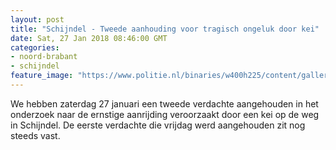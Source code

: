 ```yaml
---
layout: post
title: "Schijndel - Tweede aanhouding voor tragisch ongeluk door kei"
date: Sat, 27 Jan 2018 08:46:00 GMT
categories: 
- noord-brabant 
- schijndel 
feature_image: "https://www.politie.nl/binaries/w400h225/content/gallery/politie/nieuws/2018/januari/09-ob/tijdijn2b.jpg"
---
```


We hebben zaterdag 27 januari een tweede verdachte aangehouden in het onderzoek naar de ernstige aanrijding veroorzaakt door een kei op de weg in Schijndel. De eerste verdachte die vrijdag werd aangehouden zit nog steeds vast.
